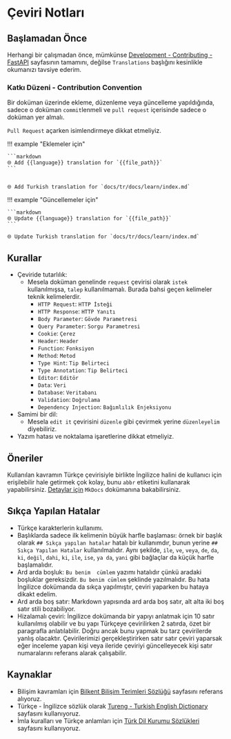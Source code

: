 # Çeviri Notları

## Başlamadan Önce

Herhangi bir çalışmadan önce, mümkünse [Development - Contributing - FastAPI](https://fastapi.tiangolo.com/contributing/) sayfasının tamamını, değilse `Translations` başlığını kesinlikle okumanızı tavsiye ederim.

### Katkı  Düzeni - Contribution Convention

Bir doküman üzerinde ekleme, düzenleme veya güncelleme yapıldığında, sadece o doküman `commit`lenmeli ve `pull request` içerisinde sadece o doküman yer almalı.

`Pull Request` açarken isimlendirmeye dikkat etmeliyiz.

!!! example "Eklemeler için"

    ```markdown
    🌐 Add {{language}} translation for `{{file_path}}`
    ```


    🌐 Add Turkish translation for `docs/tr/docs/learn/index.md`

!!! example "Güncellemeler için"

    ```markdown
    🌐 Update {{language}} translation for `{{file_path}}`
    ```

    🌐 Update Turkish translation for `docs/tr/docs/learn/index.md`

## Kurallar

- Çeviride tutarlılık:
  - Mesela doküman genelinde `request` çevirisi olarak `istek` kullanılmışsa, `talep` kullanılmamalı. Burada bahsi geçen kelimeler teknik kelimelerdir.
    - `HTTP Request`: `HTTP İsteği`
    - `HTTP Response`: `HTTP Yanıtı`
    - `Body Parameter`: `Gövde Parametresi`
    - `Query Parameter`: `Sorgu Parametresi`
    - `Cookie`: `Çerez`
    - `Header`: `Header`
    - `Function`: `Fonksiyon`
    - `Method`: `Metod`
    - `Type Hint`: `Tip Belirteci`
    - `Type Annotation`: `Tip Belirteci`
    - `Editor`: `Editör`
    - `Data`: `Veri`
    - `Database`: `Veritabanı`
    - `Validation`: `Doğrulama`
    - `Dependency Injection`: `Bağımlılık Enjeksiyonu`
- Samimi bir dil:
  - Mesela `edit it` çevirisini `düzenle` gibi çevirmek yerine `düzenleyelim` diyebiliriz.
- Yazım hatası ve noktalama işaretlerine dikkat etmeliyiz.

## Öneriler

Kullanılan kavramın Türkçe çevirisiyle birlikte İngilizce halini de kullanıcı için erişilebilir hale getirmek çok kolay, bunu `abbr` etiketini kullanarak yapabilirsiniz. [Detaylar için](./tutorials/mkdocs.md#abbreviations) `MkDocs` dokümanına bakabilirsiniz.

## Sıkça Yapılan Hatalar

- Türkçe karakterlerin kullanımı.
- Başlıklarda sadece ilk kelimenin büyük harfle başlaması: örnek bir başlık olarak `## Sıkça yapılan hatalar` hatalı bir kullanımdır, bunun yerine `## Sıkça Yapılan Hatalar` kullanılmalıdır. Aynı şekilde, `ile`, `ve`, `veya`, `de`, `da`, `ki`, `değil`, `dahi`, `ki`, `ile`, `ise`, `ya da`, `yani` gibi bağlaçlar da küçük harfle başlamalıdır.
- Ard arda boşluk: `Bu benim  cümlem` yazımı hatalıdır çünkü aradaki boşluklar gereksizdir. `Bu benim cümlem` şeklinde yazılmalıdır. Bu hata İngilizce dokümanda da sıkça yapılmıştır, çeviri yaparken bu hataya dikakt edelim.
- Ard arda boş satır: Markdown yapısında ard arda boş satır, alt alta iki boş satır stili bozabiliyor.
- Hizalamalı çeviri: İngilizce dokümanda bir yapıyı anlatmak için 10 satır kullanılmış olabilir ve bu yapı Türkçeye çevirilirken 2 satırda, özet bir paragrafla anlatılabilir. Doğru ancak bunu yapmak bu tarz çevirilerde yanlış olacaktır. Çevirilerimizi gerçekleştirirken satır satır çeviri yaparsak eğer inceleme yapan kişi veya ileride çeviriyi güncelleyecek kişi satır numaralarını referans alarak çalışabilir.

## Kaynaklar

- Bilişim kavramları için [Bilkent Bilişim Terimleri Sözlüğü](http://cayfer.bilkent.edu.tr/~cayfer/bilisim-sozlugu/tbd-ing-trk-sozluk.htm) sayfasını referans alıyoruz.
- Türkçe - İngilizce sözlük olarak [Tureng - Turkish English Dictionary](https://tureng.com/en/turkish-english) sayfasını kullanıyoruz.
- İmla kuralları ve Türkçe anlamları için [Türk Dil Kurumu Sözlükleri](https://sozluk.gov.tr/) sayfasını kullanıyoruz.
